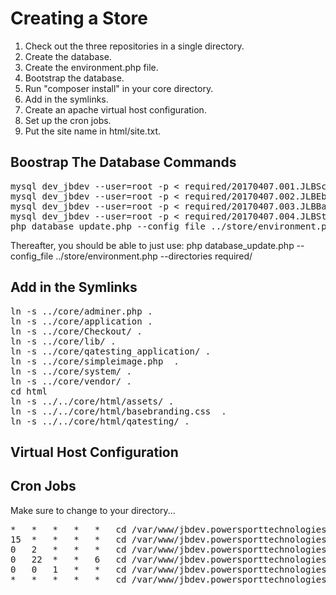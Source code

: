 Creating a Store
================


1. Check out the three repositories in a single directory.
2. Create the database.
3. Create the environment.php file.
4. Bootstrap the database.
5. Run "composer install" in your core directory.
6. Add in the symlinks.
7. Create an apache virtual host configuration.
8. Set up the cron jobs.
9. Put the site name in html/site.txt.


Boostrap The Database Commands
-------------------------------

<pre>
mysql dev_jbdev --user=root -p < required/20170407.001.JLBSchema.sql 
mysql dev_jbdev --user=root -p < required/20170407.002.JLBEbaySchema.sql 
mysql dev_jbdev --user=root -p < required/20170407.003.JLBBasicData.sql 
mysql dev_jbdev --user=root -p < required/20170407.004.JLBStore.sql 
php database_update.php --config_file ../store/environment.php  --directories required/ --record_only
</pre>

Thereafter, you should be able to just use: php database_update.php --config_file ../store/environment.php  --directories required/


Add in the Symlinks 
--------------------

<pre>
ln -s ../core/adminer.php .
ln -s ../core/application .
ln -s ../core/Checkout/ .
ln -s ../core/lib/ .
ln -s ../core/qatesting_application/ .
ln -s ../core/simpleimage.php  .
ln -s ../core/system/ .
ln -s ../core/vendor/ .
cd html
ln -s ../../core/html/assets/ .
ln -s ../../core/html/basebranding.css  .
ln -s ../../core/html/qatesting/ .
</pre>


Virtual Host Configuration
---------------------------




Cron Jobs
---------

Make sure to change to your directory...

<pre>
*	*	*	*	*	cd /var/www/jbdev.powersporttechnologies.com/store && php html/index.php croncontrol/emails
15	*	*	*	*	cd /var/www/jbdev.powersporttechnologies.com/store && php html/index.php croncontrol/hourly
0	2	*	*	*	cd /var/www/jbdev.powersporttechnologies.com/store && php html/index.php croncontrol/daily
0	22	*	*	6	cd /var/www/jbdev.powersporttechnologies.com/store && php html/index.php croncontrol/weeklys
0	0	1	*	*	cd /var/www/jbdev.powersporttechnologies.com/store && php html/index.php croncontrol/monthly
*	*	*	*	*	cd /var/www/jbdev.powersporttechnologies.com/store && php html/index.php croncontrol/processparts
</pre>


